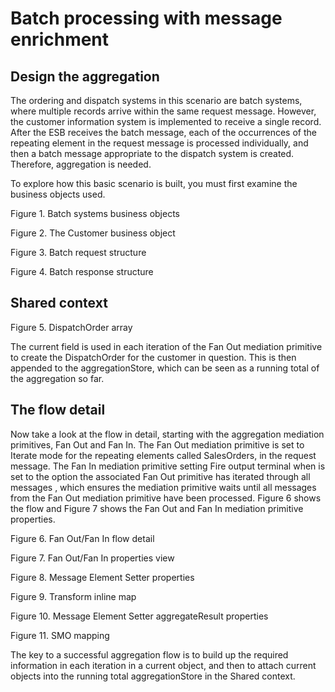<!-- image -->

# Batch processing with message enrichment

## Design the aggregation

The ordering and dispatch systems in this scenario are batch systems, where multiple records
arrive within the same request message. However, the customer information system is implemented to
receive a single record. After the ESB receives the batch message, each of the occurrences of the
repeating element in the request message is processed individually, and then a batch message
appropriate to the dispatch system is created. Therefore, aggregation is needed.

To explore how this basic scenario is built, you must first examine the business objects
used.

Figure 1. Batch systems business objects

<!-- image -->

Figure 2. The Customer business object

<!-- image -->

Figure 3. Batch request structure

<!-- image -->

Figure 4. Batch response structure

<!-- image -->

## Shared context

Figure 5. DispatchOrder array

<!-- image -->

The current field is used in each iteration of the Fan Out mediation primitive to create the
DispatchOrder for the customer in question. This is then appended to the aggregationStore, which can
be seen as a running total of the aggregation so far.

## The flow detail

Now take a look at the flow in detail, starting with the aggregation mediation primitives, Fan
Out and Fan In. The Fan Out mediation primitive is set to Iterate mode for the repeating elements
called SalesOrders, in the request message. The Fan In mediation primitive
setting Fire output terminal when is set to the option the
associated Fan Out primitive has iterated through all messages , which ensures the
mediation primitive waits until all messages from the Fan Out mediation primitive have been
processed. Figure 6 shows the flow and Figure 7
 shows the Fan Out and Fan In mediation primitive properties.

Figure 6. Fan Out/Fan In flow detail

<!-- image -->

Figure 7. Fan Out/Fan In properties view

<!-- image -->

Figure 8. Message Element Setter properties

<!-- image -->

Figure 9. Transform inline map

<!-- image -->

Figure 10. Message Element Setter aggregateResult properties

<!-- image -->

Figure 11. SMO mapping

<!-- image -->

The key to a successful aggregation flow is to build up the required information in each
iteration in a current object, and then to attach current objects into the running total
aggregationStore in the Shared context.